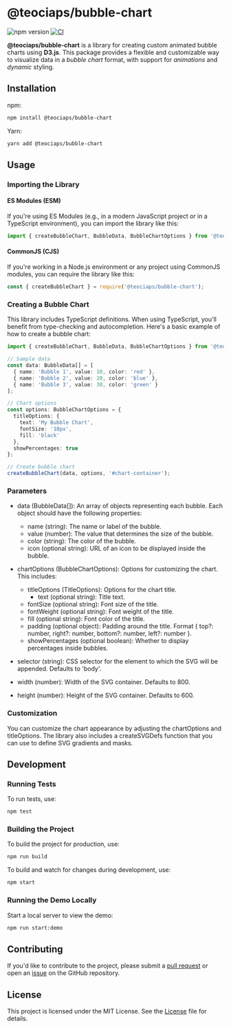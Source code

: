 # @teociaps/bubble-chart

![npm version](https://img.shields.io/npm/v/@teociaps/bubble-chart)
[![CI](https://github.com/teociaps/bubble-chart/actions/workflows/ci.yml/badge.svg)](https://github.com/teociaps/bubble-chart/actions/workflows/ci.yml)

**@teociaps/bubble-chart** is a library for creating custom animated bubble charts using **D3.js**. This package provides a flexible and customizable way to visualize data in a *bubble chart* format, with support for *animations* and *dynamic* styling.


## Installation
npm:
```bash
npm install @teociaps/bubble-chart
```
Yarn:
```bash
yarn add @teociaps/bubble-chart
```


## Usage
### Importing the Library

#### ES Modules (ESM)
If you're using ES Modules (e.g., in a modern JavaScript project or in a TypeScript environment), you can import the library like this:
```typescript
import { createBubbleChart, BubbleData, BubbleChartOptions } from '@teociaps/bubble-chart';
```

#### CommonJS (CJS)
If you're working in a Node.js environment or any project using CommonJS modules, you can require the library like this:
```typescript
const { createBubbleChart } = require('@teociaps/bubble-chart');
```

### Creating a Bubble Chart
This library includes TypeScript definitions. When using TypeScript, you'll benefit from type-checking and autocompletion.
Here's a basic example of how to create a bubble chart:

```typescript
import { createBubbleChart, BubbleData, BubbleChartOptions } from '@teociaps/bubble-chart';

// Sample data
const data: BubbleData[] = [
  { name: 'Bubble 1', value: 10, color: 'red' },
  { name: 'Bubble 2', value: 20, color: 'blue' },
  { name: 'Bubble 3', value: 30, color: 'green' }
];

// Chart options
const options: BubbleChartOptions = {
  titleOptions: {
    text: 'My Bubble Chart',
    fontSize: '18px',
    fill: 'black'
  },
  showPercentages: true
};

// Create bubble chart
createBubbleChart(data, options, '#chart-container');
```

### Parameters
- data (BubbleData[]): An array of objects representing each bubble. Each object should have the following properties:
  - name (string): The name or label of the bubble.
  - value (number): The value that determines the size of the bubble.
  - color (string): The color of the bubble.
  - icon (optional string): URL of an icon to be displayed inside the bubble.

- chartOptions (BubbleChartOptions): Options for customizing the chart. This includes:
  - titleOptions (TitleOptions): Options for the chart title.
    - text (optional string): Title text.
  - fontSize (optional string): Font size of the title.
  - fontWeight (optional string): Font weight of the title.
  - fill (optional string): Font color of the title.
  - padding (optional object): Padding around the title. Format { top?: number, right?: number, bottom?: number, left?: number }.
  - showPercentages (optional boolean): Whether to display percentages inside bubbles.

- selector (string): CSS selector for the element to which the SVG will be appended. Defaults to 'body'.

- width (number): Width of the SVG container. Defaults to 800.

- height (number): Height of the SVG container. Defaults to 600.

### Customization
You can customize the chart appearance by adjusting the chartOptions and titleOptions. The library also includes a createSVGDefs function that you can use to define SVG gradients and masks.


## Development
### Running Tests
To run tests, use:
```bash
npm test
```

### Building the Project
To build the project for production, use:

```bash
npm run build
```

To build and watch for changes during development, use:
```bash
npm start
```

### Running the Demo Locally
Start a local server to view the demo:
```bash
npm run start:demo
```


## Contributing
If you'd like to contribute to the project, please submit a [pull request](https://github.com/teociaps/bubble-chart/compare) or open an [issue](https://github.com/teociaps/bubble-chart/issues/new) on the GitHub repository.


## License
This project is licensed under the MIT License. See the [License](LICENSE) file for details.

